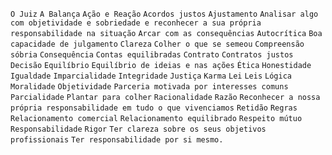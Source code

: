 `O Juiz` `A Balança` `Ação e Reação` `Acordos justos` `Ajustamento` `Analisar algo com objetividade e sobriedade e reconhecer a sua própria responsabilidade na situação` `Arcar com as consequências` `Autocrítica` `Boa capacidade de julgamento` `Clareza` `Colher o que se semeou` `Compreensão sóbria` `Consequência` `Contas equilibradas` `Contrato` `Contratos justos` `Decisão` `Equilíbrio` `Equilíbrio de ideias e nas ações` `Ética` `Honestidade` `Igualdade` `Imparcialidade` `Integridade` `Justiça` `Karma` `Lei` `Leis` `Lógica` `Moralidade` `Objetividade` `Parceria motivada por interesses comuns` `Parcialidade` `Plantar para colher` `Racionalidade` `Razão` `Reconhecer a nossa própria responsabilidade em tudo o que vivenciamos` `Retidão` `Regras` `Relacionamento comercial` `Relacionamento equilibrado` `Respeito mútuo` `Responsabilidade` `Rigor` `Ter clareza sobre os seus objetivos profissionais` `Ter responsabilidade por si mesmo.`  